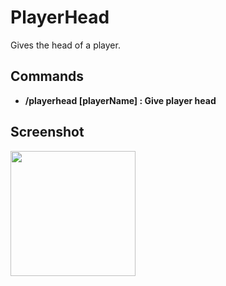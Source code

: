 # PlayerHead  
Gives the head of a player.   
  
## Commands  
- **/playerhead [playerName] : Give player head**
  
## Screenshot 
<img height=200 src="https://i.ibb.co/9wq4s7R/playerheadobj-V1.png" />